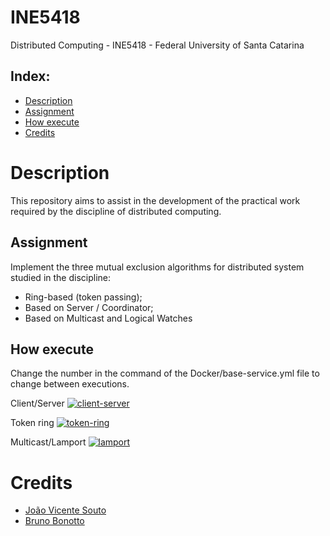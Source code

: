# INE5418
 Distributed Computing - INE5418 - Federal University of Santa Catarina

## Index:
* [Description](#description)
* [Assignment](#assignment)
* [How execute](#how_exec)
* [Credits](#credits)

# Description

This repository aims to assist in the development of the practical work required by the discipline of distributed computing.

## Assignment

Implement the three mutual exclusion algorithms for distributed system studied in the discipline:
* Ring-based (token passing);
* Based on Server / Coordinator;
* Based on Multicast and Logical Watches

## How execute

Change the number in the command of the Docker/base-service.yml file to change between executions.

Client/Server
[![client-server](https://asciinema.org/a/186422.png)](https://asciinema.org/a/186422)

Token ring
[![token-ring](https://asciinema.org/a/186424.png)](https://asciinema.org/a/186424)

Multicast/Lamport
[![lamport](https://asciinema.org/a/186425.png)](https://asciinema.org/a/186425)

# Credits

* [João Vicente Souto](https://github.com/joaovicentesouto)
* [Bruno Bonotto](https://github.com/Bonotto)

